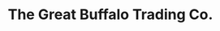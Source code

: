---
title: "The Great Buffalo Trading Co."
url: /mackinaw-city/the-great-buffalo-trading-co/
shop: gift
---